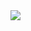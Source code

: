 <a href="https://portal.azure.com/#create/Microsoft.Template/uri/https%3A%2F%2Fraw.githubusercontent.com%2Fsrijaallam%2Fazure-templates%2Fmain%2FFortiWeb%2FFortiWeb-SingleVM%2Fazuredeploy.json" target="_blank">
  <img src="https://aka.ms/deploytoazurebutton"/>
</a>

